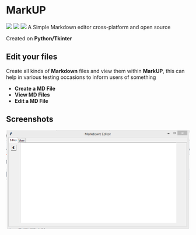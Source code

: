 # MarkUP
<p>
  <img src="https://www.svgrepo.com/show/349437/linux.svg" width="50" style="vertical-align: baseline;"/>
  <img src="https://www.svgrepo.com/show/349566/windows.svg" width="50" style="vertical-align: baseline;"/>
  <img src="https://www.svgrepo.com/show/349300/apple.svg" width="50" style="vertical-align: baseline;"/>
  A Simple Markdown editor cross-platform and open source
</p> 

Created on **Python/Tkinter**

## Edit your files
Create all kinds of **Markdown** files and view them within **MarkUP**, this can help in various testing occasions to inform users of something

- **Create a MD File**
- **View MD Files**
- **Edit a MD File**

## Screenshots
![SS1](.dumb/Captura1.PNG)
